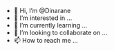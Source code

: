 - 👋 Hi, I’m @Dinarane
- 👀 I’m interested in ...
- 🌱 I’m currently learning ...
- 💞️ I’m looking to collaborate on ...
- 📫 How to reach me ...

<!---
Dinarane/Dinarane is a ✨ special ✨ repository because its `README.md` (this file) appears on your GitHub profile.
You can click the Preview link to take a look at your changes.
--->
